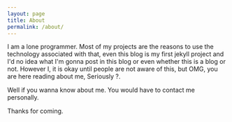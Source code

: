 ```yaml
---
layout: page
title: About
permalink: /about/
---
```


I am a lone programmer. Most of my projects are the reasons to use the technology associated with that, even this blog is my first jekyll project and I'd no idea what I'm gonna post in this blog or even whether this is a blog or not. However I, it is okay until people are not aware of this, but OMG, you are here reading about me, Seriously ?.

Well if you wanna know about me. You would have to contact me personally.

Thanks for coming.
